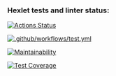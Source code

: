 ### Hexlet tests and linter status:
[![Actions Status](https://github.com/YanaLysukha/frontend-project-46/workflows/hexlet-check/badge.svg)](https://github.com/YanaLysukha/frontend-project-46/actions)

[![.github/workflows/test.yml](https://github.com/YanaLysukha/frontend-project-46/actions/workflows/test.yml/badge.svg)](https://github.com/YanaLysukha/frontend-project-46/actions/workflows/test.yml)

[![Maintainability](https://api.codeclimate.com/v1/badges/c5a4e6042e0e8a2b82de/maintainability)](https://codeclimate.com/github/YanaLysukha/frontend-project-46/maintainability)

[![Test Coverage](https://api.codeclimate.com/v1/badges/c5a4e6042e0e8a2b82de/test_coverage)](https://codeclimate.com/github/YanaLysukha/frontend-project-46/test_coverage)